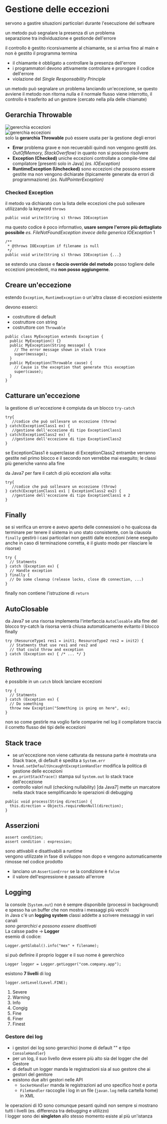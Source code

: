 # Gestione delle eccezioni
servono a gastire situazioni particolari durante l'esecuzione del software

un metodo può segnalare la presenza di un problema  
separazione tra individuazione e gestionde dell'errore

il controllo è gestito ricorsivamente al chiamante, se si arriva fino al main e non è gestito il programma termina
- il chiamante è obbligato a controllare la presenza dell'errore
- i programmatori devono attivamente controllare e prorogare il codice dell'errore
- violazione del *Single Responsability Principle*

un metodo può segnalare un problema lanciando un'eccezione, se questo avviene il metodo non ritorna nulla e il normale flusso viene interrotto, il controllo è trasferito ad un gestore (cercato nella pila delle chiamate)
## Gerarchia Throwable  
![gererchia eccezioni](res/02.01.bmp)  
![gererchia eccezioni](res/02.02.bmp)  
solo la **gerarchia Throwable** può essere usata per la gestione degli errori

+ **Error** problema grave e non recuerabili quindi non vengono gestiti *(es. OutOfMemory, StackOverflow)* in quanto non si possono risolvere
+ **Exception (Checked)** uniche eccezioni controllate a compile-time dal compilatore [presenti solo in Java] *(es. IOException)*
+ **RuntimeException (Unchecked)** sono eccezioni che possono essere gestite ma non vengono dichiarate (tipicamente generate da errori di programmazione) *(es. NullPointerException)*

### Checked Exception
il metodo va dichiarato con la lista delle eccezioni che può sollevare utilizzando la keyword `throws`  
```
public void write(String s) throws IOException
```
ma questo codice è poco informativo, **usare sempre l'errore più dettagliato possibile** *es. FileNotFoundException invece della generica IOException*  1  
```
/**
 * @throws IOException if filename is null  
 */  
public void write(String s) throws IOException {...}
```
se estendo una classe e **faccio override del metodo** posso togliere delle eccezioni precedenti, ma **non posso aggiungerne**.

## Creare un'eccezione
estendo `Exception`, `RuntimeException` o un'altra classe di eccezioni esistente

devono esserci:
+ costruttore di default
+ costruttore con string
+ costruttore con `Throwable`

```
public class MyException extends Exception {
  public MyException() {}
  public MyException(String message) {
    // The error message shown in stack trace
    super(message);
  }
  public MyException(Throwable cause) {
    // Cause is the exception that generate this exception
    super(cause);
  }
}
```
## Catturare un'eccezione
la gestione di un'eccezione è compiuta da un blocco `try-catch`
```
try{  
   //codice che può sollevare un eccezione (throw)  
} catch(ExceptionClass1 ex) {  
   //gestione dell'eccezione di tipo ExceptionClass1
} catch(ExceptionClass2 ex) {
   //gestione dell'eccezione di tipo ExceptionClass2
}
```
se ExceptionClass1 è superclasse di ExceptionClass2 entrambe verranno gestite nel primo blocco e il secondo non verrebbe mai eseguito; le classi più generiche vanno alla fine

da Java7 per fare il catch di più eccezioni alla volta:
```
try{  
   //codice che può sollevare un eccezione (throw)  
} catch(ExceptionClass1 ex1 | ExceptionClass2 ex2) {  
   //gestione dell'eccezione di tipo ExceptionClass1 e 2
}
```
## Finally
se si verifica un errore e avevo aperto delle connessioni o ho qualcosa da terminare per tenere il sistema in uno stato consistente, con la clausola `finally` gestirò i casi particolari non gestiti dalle eccezioni (viene eseguito anche in caso di terminazione corretta, è il giusto modo per rilasciare le risorse)
```
try {
  // Statments
} catch (Exception ex) {
  // Handle exception
} finally {
  // Do some cleanup (release locks, close db connection, ...)
}
```
finally non contiene l'istruzione di `return`
## AutoClosable
da Java7 se una risorsa implementa l'interfaccia `AutoClosable` alla fine del blocco try-catch la risorsa verrà chiusa automaticamente evitanto il blocco finally
```
try (ResourceType1 res1 = init1; ResourceType2 res2 = init2) {
  // Statments that use res1 and res2 and
  // that could throw and exception
} catch (Exception ex) { /* ... */ }
```
## Rethrowing
è possibile in un `catch` block lanciare eccezioni
```
try {
  // Statments
} catch (Exception ex) {
  // Do something
  throw new Exception("Something is going on here", ex);
}
```
non so come gestirle ma voglio farle comparire nel log
il compilatore traccia il corretto flusso dei tipi delle eccezioni
## Stack trace
- se un'eccezione non viene catturata da nessuna parte è mostrata una Stack trace, di default è spedita a `System.err`  
- `hread.setDefaultUncaughtExceptionHandler` modifica la politica di gestione delle eccezioni
- `ex.printStackTrace()` stampa sul `System.out` lo stack trace dell'eccezione
- controllo valori null (checking nullability) [da Java7]
mette un marcatore nella stack trace semplificando le operazioni di debugging
```
public void process(String direction) {
  this.direction = Objects.requireNonNull(direction);
}
```

## Asserzioni
```
assert condition;
assert condition : expression;
```
sono attivabili e disattivabili a runtime  
vengono utilizzate in fase di sviluppo non dopo e vengono automaticamente rimosse nel codice prodotto
- lanciano un `AssertionError` se la condizione è `false`
- il valore dell'espressione è passato all'errore

## Logging
la console (`System.out`) non è sempre disponibile (processi in background) e spesso ha un buffer che non mostra i messaggi più vecchi  
in Java c'è un **logging system** classi addette a scrivere messaggi in vari canali  
*sono gerarchici e possono essere disattivati*  
La calsse padre -> **Logger**  
esemio di codice:
```
Logger.getGlobal().info("mex" + filename);
```
si può definire il proprio logger e il suo nome è gererchico
```
Logger logger = Logger.getLogger("com.company.app");
```
esistono **7 livelli** di log  
```
logger.setLevel(Level.FINE);
```
1. Severe
1. Warning
1. Info
1. Congig
1. Fine
1. Finer
1. Finest

### Gestore dei log
- i gestori dei log sono gerarchici (nome di default "" e tipo `ConsoleHandler`)
- per un log, il suo livello deve essere più alto sia del logger che del Gestore
- di default un logger manda le registrazioni sia al suo gestore che ai gestori del genitore
- esistono due altri gestori nelle API
  - `SocketHandler` manda le registrazioni ad uno specifico host e porta
  - `FileHandler` raccoglie i log in un file (`javan.log` nella cartella home) in XML

le operazioni di IO sono comunque pesanti quindi non sempre si mostrano tutti i livelli (es. differenza tra debugging e utilizzo)  
I logger sono dei **singleton** allo stesso momento esiste al più un'istanza
